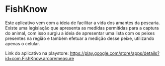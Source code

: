 # FishKnow
Este aplicativo vem com a ideia de facilitar a vida dos amantes da pescaria. Existe uma legislação que apresenta as medidas permitidas para a captura do animal, com isso surgiu a ideia de apresentar uma lista com os peixes presentes na região e também efetuar a medição desse peixe, utilizando apenas o celular. 

Link do aplicativo na playstore: https://play.google.com/store/apps/details?id=com.FishKnow.arcoremeasure
